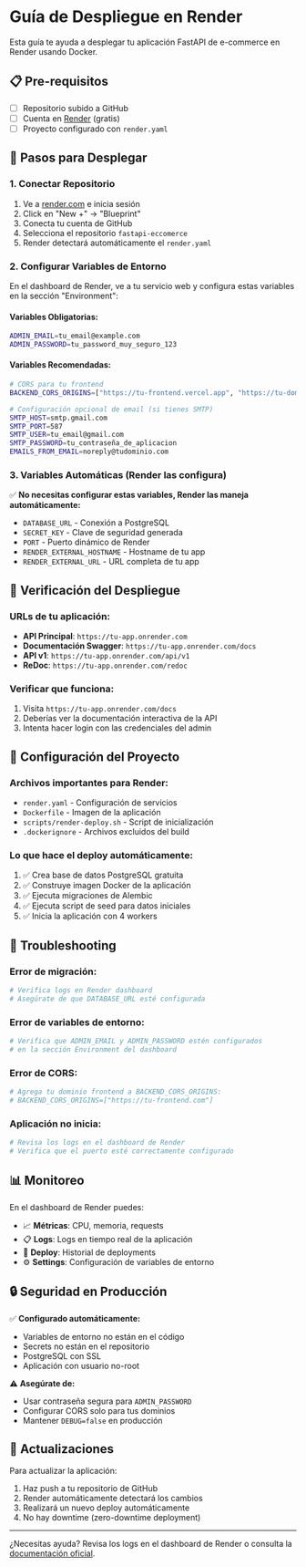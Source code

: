 # Guía de Despliegue en Render

Esta guía te ayuda a desplegar tu aplicación FastAPI de e-commerce en Render usando Docker.

## 📋 Pre-requisitos

- [ ] Repositorio subido a GitHub
- [ ] Cuenta en [Render](https://render.com) (gratis)
- [ ] Proyecto configurado con `render.yaml`

## 🚀 Pasos para Desplegar

### 1. Conectar Repositorio

1. Ve a [render.com](https://render.com) e inicia sesión
2. Click en "New +" → "Blueprint"
3. Conecta tu cuenta de GitHub
4. Selecciona el repositorio `fastapi-eccomerce`
5. Render detectará automáticamente el `render.yaml`

### 2. Configurar Variables de Entorno

En el dashboard de Render, ve a tu servicio web y configura estas variables en la sección "Environment":

#### Variables Obligatorias:
```bash
ADMIN_EMAIL=tu_email@example.com
ADMIN_PASSWORD=tu_password_muy_seguro_123
```

#### Variables Recomendadas:
```bash
# CORS para tu frontend
BACKEND_CORS_ORIGINS=["https://tu-frontend.vercel.app", "https://tu-dominio.com"]

# Configuración opcional de email (si tienes SMTP)
SMTP_HOST=smtp.gmail.com
SMTP_PORT=587
SMTP_USER=tu_email@gmail.com
SMTP_PASSWORD=tu_contraseña_de_aplicacion
EMAILS_FROM_EMAIL=noreply@tudominio.com
```

### 3. Variables Automáticas (Render las configura)

✅ **No necesitas configurar estas variables, Render las maneja automáticamente:**

- `DATABASE_URL` - Conexión a PostgreSQL
- `SECRET_KEY` - Clave de seguridad generada
- `PORT` - Puerto dinámico de Render
- `RENDER_EXTERNAL_HOSTNAME` - Hostname de tu app
- `RENDER_EXTERNAL_URL` - URL completa de tu app

## 🎯 Verificación del Despliegue

### URLs de tu aplicación:
- **API Principal**: `https://tu-app.onrender.com`
- **Documentación Swagger**: `https://tu-app.onrender.com/docs`
- **API v1**: `https://tu-app.onrender.com/api/v1`
- **ReDoc**: `https://tu-app.onrender.com/redoc`

### Verificar que funciona:
1. Visita `https://tu-app.onrender.com/docs`
2. Deberías ver la documentación interactiva de la API
3. Intenta hacer login con las credenciales del admin

## 🔧 Configuración del Proyecto

### Archivos importantes para Render:

- `render.yaml` - Configuración de servicios
- `Dockerfile` - Imagen de la aplicación
- `scripts/render-deploy.sh` - Script de inicialización
- `.dockerignore` - Archivos excluidos del build

### Lo que hace el deploy automáticamente:

1. ✅ Crea base de datos PostgreSQL gratuita
2. ✅ Construye imagen Docker de la aplicación
3. ✅ Ejecuta migraciones de Alembic
4. ✅ Ejecuta script de seed para datos iniciales
5. ✅ Inicia la aplicación con 4 workers

## 🐛 Troubleshooting

### Error de migración:
```bash
# Verifica logs en Render dashboard
# Asegúrate de que DATABASE_URL esté configurada
```

### Error de variables de entorno:
```bash
# Verifica que ADMIN_EMAIL y ADMIN_PASSWORD estén configurados
# en la sección Environment del dashboard
```

### Error de CORS:
```bash
# Agrega tu dominio frontend a BACKEND_CORS_ORIGINS:
# BACKEND_CORS_ORIGINS=["https://tu-frontend.com"]
```

### Aplicación no inicia:
```bash
# Revisa los logs en el dashboard de Render
# Verifica que el puerto esté correctamente configurado
```

## 📊 Monitoreo

En el dashboard de Render puedes:

- 📈 **Métricas**: CPU, memoria, requests
- 📋 **Logs**: Logs en tiempo real de la aplicación  
- 🔄 **Deploy**: Historial de deployments
- ⚙️ **Settings**: Configuración de variables de entorno

## 🔒 Seguridad en Producción

✅ **Configurado automáticamente:**
- Variables de entorno no están en el código
- Secrets no están en el repositorio
- PostgreSQL con SSL
- Aplicación con usuario no-root

⚠️ **Asegúrate de:**
- Usar contraseña segura para `ADMIN_PASSWORD`
- Configurar CORS solo para tus dominios
- Mantener `DEBUG=false` en producción

## 🚀 Actualizaciones

Para actualizar la aplicación:

1. Haz push a tu repositorio de GitHub
2. Render automáticamente detectará los cambios
3. Realizará un nuevo deploy automáticamente
4. No hay downtime (zero-downtime deployment)

---

¿Necesitas ayuda? Revisa los logs en el dashboard de Render o consulta la [documentación oficial](https://render.com/docs).
